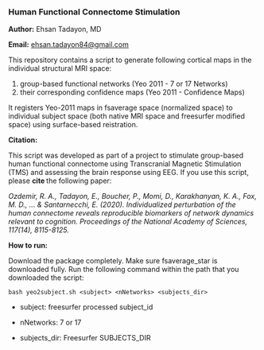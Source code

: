 ### Human Functional Connectome Stimulation 
<b>Author:</b> Ehsan Tadayon, MD

<b>Email:</b> ehsan.tadayon84@gmail.com

This repository contains a script to generate following cortical maps in the individual structural MRI space: 
1) group-based functional networks (Yeo 2011 - 7 or 17 Networks)
2) their corresponding confidence maps (Yeo 2011 - Confidence Maps) 

It registers Yeo-2011 maps in fsaverage space (normalized space) to individual subject space (both native MRI space and freesurfer modified space) using surface-based reistration. 

<b> Citation: </b>

This script was developed as part of a project to stimulate group-based human functional connectome using Transcranial Magnetic Stimulation (TMS) and assessing the brain response using EEG. If you use this script, please <b> cite </b> the following paper: 

<i> Ozdemir, R. A., Tadayon, E., Boucher, P., Momi, D., Karakhanyan, K. A., Fox, M. D., ... & Santarnecchi, E. (2020). Individualized perturbation of the human connectome reveals reproducible biomarkers of network dynamics relevant to cognition. Proceedings of the National Academy of Sciences, 117(14), 8115-8125. </i>

<b> How to run: </b>

Download the package completely. Make sure fsaverage_star is downloaded fully. Run the following command within the path that you downloaded the script:

```bash yeo2subject.sh <subject> <nNetworks> <subjects_dir> ```

- subject: freesurfer processed subject_id 

- nNetworks: 7 or 17 

- subjects_dir: Freesurfer SUBJECTS_DIR
  



